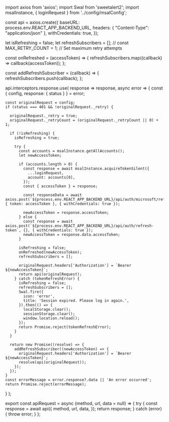 import axios from 'axios';
import Swal from 'sweetalert2';
import msalInstance, { loginRequest } from '../config/msalConfig';

const api = axios.create({
  baseURL: process.env.REACT_APP_BACKEND_URL,
  headers: {
    "Content-Type": "application/json"
  },
  withCredentials: true,
});

let isRefreshing = false;
let refreshSubscribers = [];
// const MAX_RETRY_COUNT = 1; // Set maximum retry attempts

const onRefreshed = (accessToken) => {
  refreshSubscribers.map((callback) => callback(accessToken));
};

const addRefreshSubscriber = (callback) => {
  refreshSubscribers.push(callback);
};

api.interceptors.response.use(
  response => response,
  async error => {
    const {
      config,
      response: { status }
    } = error;

    const originalRequest = config;
    if (status === 401 && !originalRequest._retry) {

      originalRequest._retry = true;
      originalRequest._retryCount = (originalRequest._retryCount || 0) + 1;

      if (!isRefreshing) {
        isRefreshing = true;

        try {
          const accounts = msalInstance.getAllAccounts();
          let newAccessToken;

          if (accounts.length > 0) {
            const response = await msalInstance.acquireTokenSilent({
              ...loginRequest,
              account: accounts[0],
            });
            const { accessToken } = response;

            const responseData = await axios.post(`${process.env.REACT_APP_BACKEND_URL}/api/auth/microsoft/refresh`, { token: accessToken }, { withCredentials: true });

            newAccessToken = response.accessToken;
          } else {
            const response = await axios.post(`${process.env.REACT_APP_BACKEND_URL}/api/auth/refresh-token`, {}, { withCredentials: true });
            newAccessToken = response.data.accessToken;
          }

          isRefreshing = false;
          onRefreshed(newAccessToken);
          refreshSubscribers = [];

          originalRequest.headers['Authorization'] = `Bearer ${newAccessToken}`;
          return api(originalRequest);
        } catch (tokenRefreshError) {
          isRefreshing = false;
          refreshSubscribers = [];
          Swal.fire({
            icon: 'error',
            title: 'Session expired. Please log in again.',
          }).then(() => {
            localStorage.clear();
            sessionStorage.clear();
            window.location.reload();
          });
          return Promise.reject(tokenRefreshError);
        }
      }

      return new Promise((resolve) => {
        addRefreshSubscriber((newAccessToken) => {
          originalRequest.headers['Authorization'] = `Bearer ${newAccessToken}`;
          resolve(api(originalRequest));
        });
      });
    }
    const errorMessage = error.response?.data || 'An error occurred';
    return Promise.reject(errorMessage);
  }
);

export const apiRequest = async (method, url, data = null) => {
  try {
    const response = await api({
      method,
      url,
      data,
    });
    return response;
  } catch (error) {
    throw error;
  }
};
